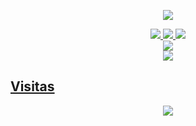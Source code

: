<p align="center">
<a href="//Kazumi258.my.id"><img align="center" src="https://cardivo.vercel.app/api?name=Kazumi%20&description=No%20inporta%20cuantas%20veces%20tenga%20que%20morir%20siempre%20me%20enamórate%20de%20ti&image=https://avatars.githubusercontent.com/Kazumi.xyz&usqp=CAU&backgroundColor=%23ecf0f1&github=Kazumi.xyz&pattern=ticTacToe&colorPattern=%23eaeaea&site=Sígueme%20en%20mis%20redes%20sociales"/></a>
</p>

<p align="center">
  <a href="https://instagram.com/jcristianmf"><img src="https://img.shields.io/badge/Instagram-E4405F?style=for-the-badge&logo=instagram&logoColor=white"/> 
  <a href="https://wa.me/+51"><img src="https://img.shields.io/badge/WhatsApp-25D366?style=for-the-badge&logo=whatsapp&logoColor=white" />
  <a href="https://www.paypal.me/"><img src="https://img.shields.io/badge/Paypal-%230088cc.svg?&style=for-the-badge&logo=paypal&logoColor=white" /> <br>
  <a href="https://youtube.com/@"><img src="https://img.shields.io/badge/YouTube-Kazumi-ff0000?style=for-the-badge&logo=youtube&logoColor=ff0000&link=https://youtube.com/@"/><br>
  <a href="https://github.com/"><img src="https://img.shields.io/badge/-Google-white?style=flat-square&logo=google" /> 
</p>

## Visitas
<p align="center">
<p align="center"><img src="https://count.getloli.com/get/@Kazumi258-github-readme?theme=rule34" /></p>
</p>
